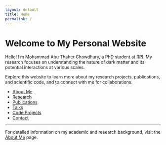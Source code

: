 ```yaml
---
layout: default
title: Home
permalink: /
---
```


# Welcome to My Personal Website

Hello! I’m Mohammad Abu Thaher Chowdhury, a PhD student at [RPI](https://www.rpi.edu/). My research focuses on understanding the nature of dark matter and its potential interactions at various scales.

Explore this website to learn more about my research projects, publications, and scientific code, and to connect with me for collaborations.

- [About Me](/about/)
- [Research](/research/)
- [Publications](/publications/)
- [Talks](/talks/)
- [Code Projects](/code/)
- [Contact](/contact/)

---

For detailed information on my academic and research background, visit the [About Me](/about/) page.

